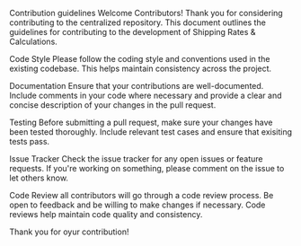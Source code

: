 Contribution guidelines 
Welcome Contributors!
Thank you for considering contributing to the centralized repository. This document outlines the guidelines for contributing to the development of Shipping Rates & Calculations.

Code Style
Please follow the coding style and conventions used in the existing codebase. This helps maintain consistency across the project.

Documentation
Ensure that your contributions are well-documented. Include comments in your code where necessary and provide a clear and concise description of your changes in the pull request.

Testing 
Before submitting a pull request, make sure your changes have been tested thoroughly. Include relevant test cases and ensure that exisiting tests pass.

Issue Tracker
Check the issue tracker for any open issues or feature requests. If you're working on something, please comment on the issue to let others know.

Code Review 
all contributors will go through a code review process. Be open to feedback and be willing to make changes if necessary. Code reviews help maintain code quality and consistency.

Thank you for oyur contribution!
